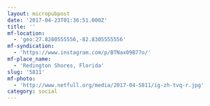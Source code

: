 ```yaml
---
layout: micropubpost
date: '2017-04-23T01:36:51.000Z'
title: ''
mf-location:
  - 'geo:27.8280555556,-82.8305555556'
mf-syndication:
  - 'https://www.instagram.com/p/BTNax09B77o/'
mf-place_name:
  - 'Redington Shores, Florida'
slug: '5811'
mf-photo:
  - 'http://www.netfull.org/media/2017-04-5811/ig-zh-tvq-r.jpg'
category: social
---
```

